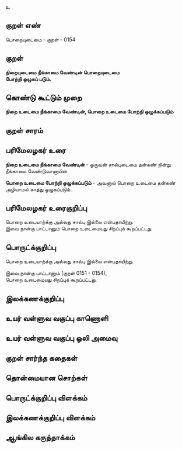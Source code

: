 உ

## குறள் எண் 

பொறையுடைமை - குறள் - 0154  

## குறள் 

**நிறையுடைமை நீங்காமை வேண்டின் பொறையுடைமை  
போற்றி ஒழுகப் படும்.** 

## கொண்டு கூட்டும் முறை

**நிறை உடைமை நீங்காமை வேண்டின், பொறை உடைமை போற்றி ஒழுக்கப்படும்**

## குறள் சாரம் 


## பரிமேலழகர் உரை

**நிறை உடைமை நீங்காமை வேண்டின்** - ஒருவன் சால்புடைமை தன்கண் நின்று நீங்காமை வேண்டுவானாயின்  

**பொறை உடைமை போற்றி ஒழுக்கப்படும்** - அவனால் பொறை உடைமை தன்கண் அழியாமல் காத்து ஒழுகப்படும்.  

## பரிமேலழகர் உரைகுறிப்பு   

பொறை உடையாற்க்கு அல்லது சால்பு இல்லை என்பதாயிற்று.  
இவை நான்கு பாட்டானும் பொறை உடைமையது சிறப்புக் கூறப்பட்டது.  

## பொருட்க்குறிப்பு 

பொறை உடையாற்க்கு அல்லது சால்பு இல்லை என்பதாயிற்று.  

இவை நான்கு பாட்டானும் (குறள் 0151 - 0154),  
பொறை உடைமையது சிறப்புக் கூறப்பட்டது.  

## இலக்கணக்குறிப்பு  


## உயர் வள்ளுவ வகுப்பு காணொளி


## உயர் வள்ளுவ வகுப்பு ஒலி அமைவு 

 
## குறள் சார்ந்த கதைகள் 


## தொன்மையான சொற்கள்


## பொருட்க்குறிப்பு விளக்கம்


## இலக்கணக்குறிப்பு விளக்கம்


## ஆங்கில கருத்தாக்கம் 


